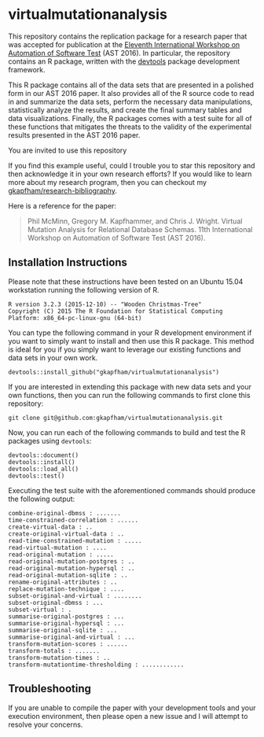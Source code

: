 # virtualmutationanalysis

This repository contains the replication package for a research paper that was accepted for publication at the [Eleventh
International Workshop on Automation of Software Test](http://tech.brookes.ac.uk/AST2016/) (AST 2016). In particular,
the repository contains an R package, written with the [devtools](http://github.com/hadley/devtools) package development
framework.

This R package contains all of the data sets that are presented in a polished form in our AST 2016 paper.  It also
provides all of the R source code to read in and summarize the data sets, perform the necessary data manipulations,
statistically analyze the results, and create the final summary tables and data visualizations. Finally, the R packages
comes with a test suite for all of these functions that mitigates the threats to the validity of the experimental
results presented in the AST 2016 paper.

You are invited to use this repository

If you find this example useful, could I trouble you to star this repository and then acknowledge it in your own
research efforts?  If you would like to learn more about my research program, then you can checkout my
[gkapfham/research-bibliography](https://github.com/gkapfham/research-bibliography).

Here is a reference for the paper:

> Phil McMinn, Gregory M. Kapfhammer, and Chris J. Wright.
> Virtual Mutation Analysis for Relational Database Schemas.
> 11th International Workshop on Automation of Software Test (AST 2016).

## Installation Instructions

Please note that these instructions have been tested on an Ubuntu 15.04 workstation running the following version of R.

```shell
R version 3.2.3 (2015-12-10) -- "Wooden Christmas-Tree"
Copyright (C) 2015 The R Foundation for Statistical Computing
Platform: x86_64-pc-linux-gnu (64-bit)
```

You can type the following command in your R development environment if you want to simply want to install and then use
this R package. This method is ideal for you if you simply want to leverage our existing functions and data sets in your
own work.

```shell
devtools::install_github("gkapfham/virtualmutationanalysis")
```

If you are interested in extending this package with new data sets and your own functions, then you can run the
following commands to first clone this repository:

```shell
git clone git@github.com:gkapfham/virtualmutationanalysis.git
```

Now, you can run each of the following commands to build and test the R packages using `devtools`:

```shell
devtools::document()
devtools::install()
devtools::load_all()
devtools::test()
```

Executing the test suite with the aforementioned commands should produce the following output:

```shell
combine-original-dbmss : .......
time-constrained-correlation : ......
create-virtual-data : ..
create-original-virtual-data : ..
read-time-constrained-mutation : .....
read-virtual-mutation : ....
read-original-mutation : .....
read-original-mutation-postgres : ..
read-original-mutation-hypersql : ..
read-original-mutation-sqlite : ..
rename-original-attributes : ..
replace-mutation-technique : ....
subset-original-and-virtual : ........
subset-original-dbmss : ...
subset-virtual : .
summarise-original-postgres : ...
summarise-original-hypersql : ...
summarise-original-sqlite : ...
summarise-original-and-virtual : ...
transform-mutation-scores : ......
transform-totals : .......
transform-mutation-times : ..
transform-mutationtime-thresholding : ............
```

## Troubleshooting

If you are unable to compile the paper with your development tools and your
execution environment, then please open a new issue and I will attempt to resolve your concerns.
